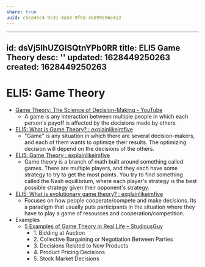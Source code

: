 ```yaml
---
share: true
uuid: c5ea45c4-9c31-4a58-9f58-45899596e413
---
```

---
id: dsVj5lhUZGISQtnYPb0RR
title: ELI5 Game Theory
desc: ''
updated: 1628449250263
created: 1628449250263
---
# ELI5: Game Theory
*   [Game Theory: The Science of Decision-Making - YouTube](https://www.youtube.com/watch?v=MHS-htjGgSY)
    *   A game is any interaction between multiple people in which each person's payoff is affected by the decisions made by others
*   [ELI5: What is Game Theory? : explainlikeimfive](https://old.reddit.com/r/explainlikeimfive/comments/1qnocp/eli5_what_is_game_theory/)
    *   "Game" is any situation in which there are several decision-makers, and each of them wants to optimize their results. The optimizing decision will depend on the decisions of the others.
*   [ELI5: Game Theory : explainlikeimfive](https://old.reddit.com/r/explainlikeimfive/comments/3y8u0f/eli5_game_theory/)
    *   Game theory is a branch of math built around something called games. There are multiple players, and they each have some strategy to try to get the most points. You try to find something called the Nash equilibrium, where each player's strategy is the best possible strategy given their opponent's strategy.
*   [ELI5: What is evolutionary game theory? : explainlikeimfive](https://old.reddit.com/r/explainlikeimfive/comments/7r9szk/eli5_what_is_evolutionary_game_theory/)
    *   Focuses on how people cooperate/compete and make decisions. Its a paradigm that usually puts participants in the situation where they have to play a game of resources and cooperation/competition.
*   Examples
    *   [5 Examples of Game Theory in Real Life – StudiousGuy](https://studiousguy.com/game-theory-examples/)
        *   1\. Bidding at Auction
        *   2\. Collective Bargaining or Negotiation Between Parties
        *   3\. Decisions Related to New Products
        *   4\. Product Pricing Decisions
        *   5\. Stock Market Decisions
